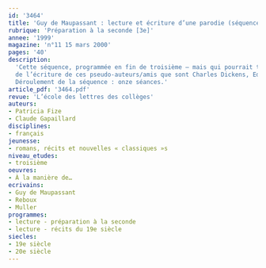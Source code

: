 ```yaml
---
id: '3464'
title: 'Guy de Maupassant : lecture et écriture d’une parodie (séquence)'
rubrique: 'Préparation à la seconde [3e]'
annee: '1999'
magazine: 'n°11 15 mars 2000'
pages: '40'
description: 
  'Cette séquence, programmée en fin de troisième – mais qui pourrait tout autant s’adresser à une classe de seconde en début d’année –, s’intéresse plus particulièrement à une problématique privilégiée au lycée, celle du style d’un auteur, et, au-delà, à la question de la spécificité de l’écriture. Cet article propose de faire lire aux élèves un pastiche de « La Parure » de Maupassant, tiré de « À la manière de… », de Reboux et Muller. Les deux pasticheurs concentrent en quelques lignes – et jusqu’à la caricature – les caractéristiques
  de l’écriture de ces pseudo-auteurs/amis que sont Charles Dickens, Edmond de Goncourt, Émile Zola et Alphonse Daudet. Ainsi le projet parodique de la nouvelle se double-t-il finalement d’un quadruple pastiche. La lecture de ce texte parodié à permettra de faire repérer et analyser par les élèves des écritures originales, de les confronter au texte source, de leur faire situer les auteurs présumés de cette nouvelle dans le XIXe siècle en recherchant les raisons de ce choix d’auteurs et, enfin, d’aborder le contexte littéraire et les caractéristiques du projet naturaliste.
  Déroulement de la séquence : onze séances.'
article_pdf: '3464.pdf'
revue: 'L’école des lettres des collèges'
auteurs:
- Patricia Fize
- Claude Gapaillard
disciplines:
- français
jeunesse:
- romans, récits et nouvelles « classiques »s
niveau_etudes:
- troisième
oeuvres:
- À la manière de…
ecrivains:
- Guy de Maupassant
- Reboux
- Muller
programmes:
- lecture - préparation à la seconde
- lecture - récits du 19e siècle
siecles:
- 19e siècle
- 20e siècle
---
```


